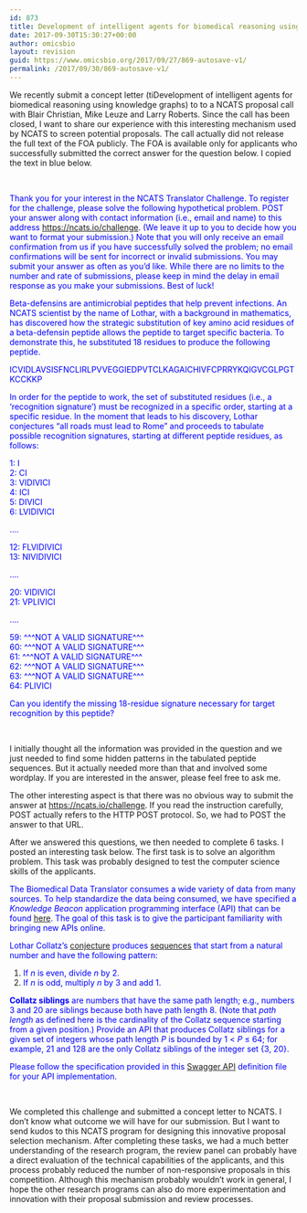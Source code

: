 ```yaml
---
id: 873
title: Development of intelligent agents for biomedical reasoning using knowledge graphs
date: 2017-09-30T15:30:27+00:00
author: omicsbio
layout: revision
guid: https://www.omicsbio.org/2017/09/27/869-autosave-v1/
permalink: /2017/09/30/869-autosave-v1/
---
```

We recently submit a concept letter (tiDevelopment of intelligent agents for biomedical reasoning using knowledge graphs) to to a NCATS proposal call with Blair Christian, Mike Leuze and Larry Roberts. Since the call has been closed, I want to share our experience with this interesting mechanism used by NCATS to screen potential proposals. The call actually did not release the full text of the FOA publicly. The FOA is available only for applicants who successfully submitted the correct answer for the question below. I copied the text in blue below.

&nbsp;

<span style="color: #0000ff;">Thank you for your interest in the NCATS Translator Challenge. To register for the challenge, please solve the following hypothetical problem. POST your answer along with contact information (i.e., email and name) to this address https://ncats.io/challenge. (We leave it up to you to decide how you want to format your submission.) Note that you will only receive an email confirmation from us if you have successfully solved the problem; no email confirmations will be sent for incorrect or invalid submissions. You may submit your answer as often as you&#8217;d like. While there are no limits to the number and rate of submissions, please keep in mind the delay in email response as you make your submissions. Best of luck!</span>

<span style="color: #0000ff;">Beta-defensins are antimicrobial peptides that help prevent infections. An NCATS scientist by the name of Lothar, with a background in mathematics, has discovered how the strategic substitution of key amino acid residues of a beta-defensin peptide allows the peptide to target specific bacteria. To demonstrate this, he substituted 18 residues to produce the following peptide.</span>

<span style="color: #0000ff;">ICVIDLAVSISFNCLIRLPVVEGGIEDPVTCLKAGAICHIVFCPRRYKQIGVCGLPGTKCCKKP</span>

<span style="color: #0000ff;">In order for the peptide to work, the set of substituted residues (i.e., a ‘recognition signature’) must be recognized in a specific order, starting at a specific residue. In the moment that leads to his discovery, Lothar conjectures &#8220;all roads must lead to Rome&#8221; and proceeds to tabulate possible recognition signatures, starting at different peptide residues, as follows:</span>

<span style="color: #0000ff;">1: I</span>  
 <span style="color: #0000ff;">2: CI</span>  
 <span style="color: #0000ff;">3: VIDIVICI</span>  
 <span style="color: #0000ff;">4: ICI</span>  
 <span style="color: #0000ff;">5: DIVICI</span>  
 <span style="color: #0000ff;">6: LVIDIVICI</span>

<span style="color: #0000ff;">&#8230;.</span>

<span style="color: #0000ff;">12: FLVIDIVICI</span>  
<span style="color: #0000ff;">13: NIVIDIVICI</span>

<span style="color: #0000ff;">&#8230;.</span>

<span style="color: #0000ff;">20: VIDIVICI</span>  
<span style="color: #0000ff;">21: VPLIVICI</span>

<span style="color: #0000ff;">&#8230;.</span>

<span style="color: #0000ff;">59: ^^^NOT A VALID SIGNATURE^^^</span>  
<span style="color: #0000ff;">60: ^^^NOT A VALID SIGNATURE^^^</span>  
<span style="color: #0000ff;">61: ^^^NOT A VALID SIGNATURE^^^</span>  
<span style="color: #0000ff;">62: ^^^NOT A VALID SIGNATURE^^^</span>  
<span style="color: #0000ff;">63: ^^^NOT A VALID SIGNATURE^^^</span>  
<span style="color: #0000ff;">64: PLIVICI</span>

<span style="color: #0000ff;">Can you identify the missing 18-residue signature necessary for target recognition by this peptide?</span>

&nbsp;

I initially thought all the information was provided in the question and we just needed to find some hidden patterns in the tabulated peptide sequences. But it actually needed more than that and involved some wordplay. If you are interested in the answer, please feel free to ask me.

The other interesting aspect is that there was no obvious way to submit the answer at https://ncats.io/challenge. If you read the instruction carefully, POST actually refers to the HTTP POST protocol. So, we had to POST the answer to that URL.

After we answered this questions, we then needed to complete 6 tasks. I posted an interesting task below. The first task is to solve an algorithm problem. This task was probably designed to test the computer science skills of the applicants.

<span style="color: #0000ff;">The Biomedical Data Translator consumes a wide variety of data from many sources. To help standardize the data being consumed, we have specified a <em>Knowledge Beacon</em> application programming interface (API) that can be found <a href="https://github.com/NCATS-Tangerine/translator-knowledge-beacon/" target="#foa">here</a>. The goal of this task is to give the participant familiarity with bringing new APIs online.</span>

<span style="color: #0000ff;">Lothar Collatz&#8217;s <a href="https://en.wikipedia.org/wiki/Collatz_conjecture" target="#foa">conjecture</a> produces <a href="https://oeis.org/A006577" target="#foa">sequences</a> that start from a natural number and have the following pattern:</span>

  1. <span style="color: #0000ff;">If <em>n</em> is even, divide <em>n</em> by 2.</span>
  2. <span style="color: #0000ff;">If <em>n</em> is odd, multiply <em>n</em> by 3 and add 1.</span>

<span style="color: #0000ff;"><b>Collatz siblings</b> are numbers that have the same path length; e.g., numbers 3 and 20 are siblings because both have path length 8. (Note that <i>path length</i> as defined here is the cardinality of the Collatz sequence starting from a given position.) Provide an API that produces Collatz siblings for a given set of integers whose path length <i>P</i> is bounded by 1 < <i>P</i> ≤ 64; for example, 21 and 128 are the only Collatz siblings of the integer set {3, 20}.</span>

<span style="color: #0000ff;">Please follow the specification provided in this <a href="https://ncats.io/challenge/assets/resources/swagger.yaml">Swagger API</a> definition file for your API implementation.</span>

&nbsp;

We completed this challenge and submitted a concept letter to NCATS. I don&#8217;t know what outcome we will have for our submission. But I want to send kudos to this NCATS program for designing this innovative proposal selection mechanism. After completing these tasks, we had a much better understanding of the research program, the review panel can probably have a direct evaluation of the technical capabilities of the applicants, and this process probably reduced the number of non-responsive proposals in this competition. Although this mechanism probably wouldn&#8217;t work in general, I hope the other research programs can also do more experimentation and innovation with their proposal submission and review processes.